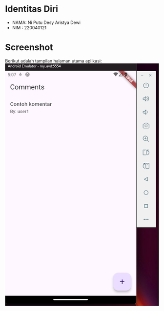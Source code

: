 # Identitas Diri
- NAMA: Ni Putu Desy Aristya Dewi
- NIM : 220040121

# Screenshot
Berikut adalah tampilan halaman utama aplikasi:
![WhatsApp Layout](images/layout.png)
